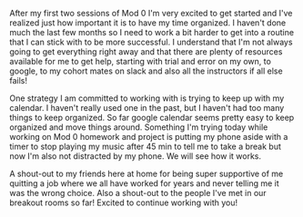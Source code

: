After my first two sessions of Mod 0 I'm very excited to get started and I've realized just how important it is to have my time organized. I haven't done much the last few months so I need to work a bit harder to get into a routine that I can stick with to be more successful.
I understand that I'm  not always going to get everything right away and that there are plenty of resources available for me to get help, starting with trial and error on my own, to google, to my cohort mates on slack and also all the instructors if all else fails!

One strategy I am committed to working with is trying to keep up with my calendar. I haven't really used one in the past, but I haven't had too many things to keep organized. So far google calendar seems pretty easy to keep organized and move things around.
Something I'm trying today while working on Mod 0 homework and project is putting my phone aside with a timer to stop playing my music after 45 min to tell me to take a break but now I'm also not distracted by my phone. We will see how it works.

A shout-out to my friends here at home for being super supportive of me quitting a job where we all have worked for years and never telling me it was the wrong choice.
Also a shout-out to the people I've met in our breakout rooms so far! Excited to continue working with you!
